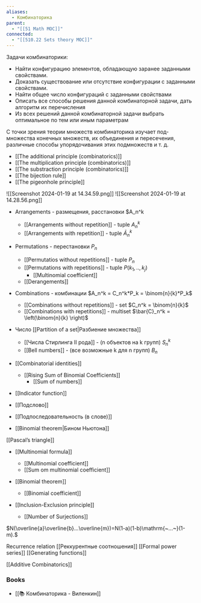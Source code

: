 ```yaml
---
aliases:
  - Комбинаторика
parent:
  - "[[51 Math MOC]]"
connected:
  - "[[510.22 Sets theory MOC]]"
---
```

Задачи комбинаторики:
- Найти конфигурацию элементов, обладающую заранее заданными свойствами.
- Доказать существование или отсутствие конфигурации с заданными свойствами.
- Найти общее число конфигураций с заданными свойст­вами
- Описать все способы решения данной комбинаторной задачи, дать алгоритм их перечисления
- Из всех решений данной комбинаторной задачи выбрать оптимальное по тем или иным параметрам

С точки зрения теории множеств комбинаторика изучает под­ множества конечных множеств, их объединения и пересечения, различные способы упорядочивания этих подмножеств и т. д.

- [[The additional principle (combinatorics)]]
- [[The multiplication principle (combinatorics)]]
- [[The substraction principle (combinatorics)]]
- [[The bijection rule]] 
- [[The pigeonhole principle]]

![[Screenshot 2024-01-19 at 14.34.59.png]]
![[Screenshot 2024-01-19 at 14.28.56.png]]


- Arrangements - размещения, расстановки $A_n^k
    - [[Arrangements without repetition]] - tuple $A_n^k$
    - [[Arrangements with repetition]] - tuple $\bar{A}_n^k$
- Permutations - перестановки $P_n$
    - [[Permutatios without repetitions]] - tuple $P_n$
    - [[Permutations with repetitions]] - tuple $P(k_1,..,k_j)$
        - [[Multinomial coefficient]]
    - [[Derangements]] 
- Combinations - комбинации $A_n^k = C_n^k*P_k = \binom{n}{k}*P_k$
    - [[Combinations without repetitions]] - set $C_n^k = \binom{n}{k}$
    - [[Combinations with repetitions]] - multiset  $\bar{C}_n^k = \left(\binom{n}{k} \right)$
- Число [[Partition of a set|Разбиение множества]] 
    - [[Числа Стирлинга II рода]] - (n объектов на k групп) $S_n^k$
    - [[Bell numbers]] - (все возможные k для n групп) $B_n$

- [[Combinatorial identities]]
    - [[Rising Sum of Binomial Coefficients]]
        - [[Sum of numbers]]

- [[Indicator function]]

- [[Подслово]]
- [[Подпоследовательность (в слове)]]

- [[Binomial theorem|Бином Ньютона]]




[[Pascal’s triangle]]

- [[Multinomial formula]]
    - [[Multinomial coefficient]]
    - [[Sum om multinomial coefficient]]
- [[Binomial theorem]] 
    - [[Binomial coefficient]]

- [[Inclusion-Exclusion principle]]
    - [[Number of Surjections]]


$N(\overline{a}\overline{b}...\overline{m})=N(1-a)(1-b)\mathrm{~...~}(1-m).$

Recurrence relation
[[Реккурентные соотношения]]
[[Formal power series]]
[[Generating functions]]


[[Additive Combinatorics]]


### Books
- [[📚 Комбинаторика - Виленкин]]








